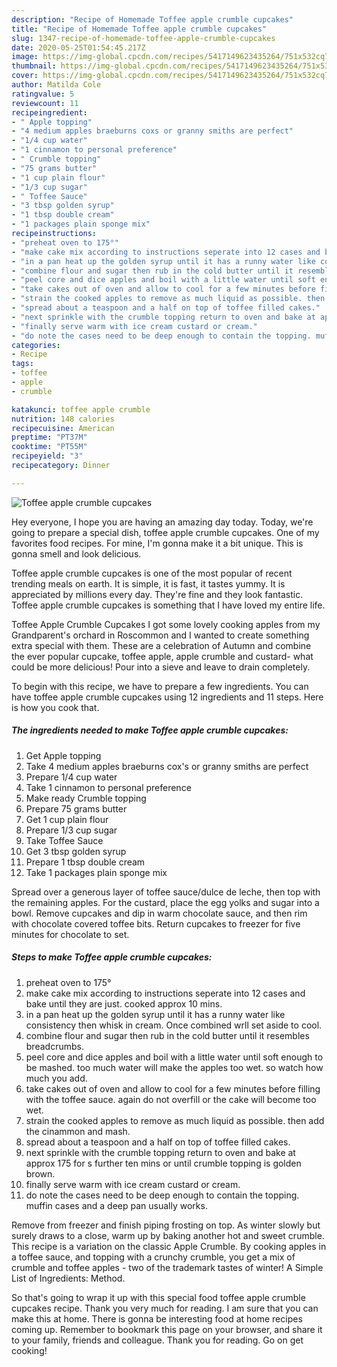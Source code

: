 ```yaml
---
description: "Recipe of Homemade Toffee apple crumble cupcakes"
title: "Recipe of Homemade Toffee apple crumble cupcakes"
slug: 1347-recipe-of-homemade-toffee-apple-crumble-cupcakes
date: 2020-05-25T01:54:45.217Z
image: https://img-global.cpcdn.com/recipes/5417149623435264/751x532cq70/toffee-apple-crumble-cupcakes-recipe-main-photo.jpg
thumbnail: https://img-global.cpcdn.com/recipes/5417149623435264/751x532cq70/toffee-apple-crumble-cupcakes-recipe-main-photo.jpg
cover: https://img-global.cpcdn.com/recipes/5417149623435264/751x532cq70/toffee-apple-crumble-cupcakes-recipe-main-photo.jpg
author: Matilda Cole
ratingvalue: 5
reviewcount: 11
recipeingredient:
- " Apple topping"
- "4 medium apples braeburns coxs or granny smiths are perfect"
- "1/4 cup water"
- "1 cinnamon to personal preference"
- " Crumble topping"
- "75 grams butter"
- "1 cup plain flour"
- "1/3 cup sugar"
- " Toffee Sauce"
- "3 tbsp golden syrup"
- "1 tbsp double cream"
- "1 packages plain sponge mix"
recipeinstructions:
- "preheat oven to 175°"
- "make cake mix according to instructions seperate into 12 cases and bake until they are just. cooked approx 10 mins."
- "in a pan heat up the golden syrup until it has a runny water like consistency then whisk in cream. Once combined wrll set aside to cool."
- "combine flour and sugar then rub in the cold butter until it resembles breadcrumbs."
- "peel core and dice apples and boil with a little water until soft enough to be mashed. too much water will make the apples too wet. so watch how much you add."
- "take cakes out of oven and allow to cool for a few minutes before filling with the toffee sauce. again do not overfill or the cake will become too wet."
- "strain the cooked apples to remove as much liquid as possible. then add the cinammon and mash."
- "spread about a teaspoon and a half on top of toffee filled cakes."
- "next sprinkle with the crumble topping return to oven and bake at approx 175 for s further ten mins or until crumble topping is golden brown."
- "finally serve warm with ice cream custard or cream."
- "do note the cases need to be deep enough to contain the topping. muffin cases  and a deep pan usually works."
categories:
- Recipe
tags:
- toffee
- apple
- crumble

katakunci: toffee apple crumble 
nutrition: 148 calories
recipecuisine: American
preptime: "PT37M"
cooktime: "PT55M"
recipeyield: "3"
recipecategory: Dinner

---
```



![Toffee apple crumble cupcakes](https://img-global.cpcdn.com/recipes/5417149623435264/751x532cq70/toffee-apple-crumble-cupcakes-recipe-main-photo.jpg)

Hey everyone, I hope you are having an amazing day today. Today, we're going to prepare a special dish, toffee apple crumble cupcakes. One of my favorites food recipes. For mine, I'm gonna make it a bit unique. This is gonna smell and look delicious.

Toffee apple crumble cupcakes is one of the most popular of recent trending meals on earth. It is simple, it is fast, it tastes yummy. It is appreciated by millions every day. They're fine and they look fantastic. Toffee apple crumble cupcakes is something that I have loved my entire life.

Toffee Apple Crumble Cupcakes I got some lovely cooking apples from my Grandparent&#39;s orchard in Roscommon and I wanted to create something extra special with them. These are a celebration of Autumn and combine the ever popular cupcake, toffee apple, apple crumble and custard- what could be more delicious! Pour into a sieve and leave to drain completely.


To begin with this recipe, we have to prepare a few ingredients. You can have toffee apple crumble cupcakes using 12 ingredients and 11 steps. Here is how you cook that.

<!--inarticleads1-->

##### The ingredients needed to make Toffee apple crumble cupcakes:

1. Get  Apple topping
1. Take 4 medium apples braeburns cox&#39;s or granny smiths are perfect
1. Prepare 1/4 cup water
1. Take 1 cinnamon to personal preference
1. Make ready  Crumble topping
1. Prepare 75 grams butter
1. Get 1 cup plain flour
1. Prepare 1/3 cup sugar
1. Take  Toffee Sauce
1. Get 3 tbsp golden syrup
1. Prepare 1 tbsp double cream
1. Take 1 packages plain sponge mix


Spread over a generous layer of toffee sauce/dulce de leche, then top with the remaining apples. For the custard, place the egg yolks and sugar into a bowl. Remove cupcakes and dip in warm chocolate sauce, and then rim with chocolate covered toffee bits. Return cupcakes to freezer for five minutes for chocolate to set. 

<!--inarticleads2-->

##### Steps to make Toffee apple crumble cupcakes:

1. preheat oven to 175°
1. make cake mix according to instructions seperate into 12 cases and bake until they are just. cooked approx 10 mins.
1. in a pan heat up the golden syrup until it has a runny water like consistency then whisk in cream. Once combined wrll set aside to cool.
1. combine flour and sugar then rub in the cold butter until it resembles breadcrumbs.
1. peel core and dice apples and boil with a little water until soft enough to be mashed. too much water will make the apples too wet. so watch how much you add.
1. take cakes out of oven and allow to cool for a few minutes before filling with the toffee sauce. again do not overfill or the cake will become too wet.
1. strain the cooked apples to remove as much liquid as possible. then add the cinammon and mash.
1. spread about a teaspoon and a half on top of toffee filled cakes.
1. next sprinkle with the crumble topping return to oven and bake at approx 175 for s further ten mins or until crumble topping is golden brown.
1. finally serve warm with ice cream custard or cream.
1. do note the cases need to be deep enough to contain the topping. muffin cases  and a deep pan usually works.


Remove from freezer and finish piping frosting on top. As winter slowly but surely draws to a close, warm up by baking another hot and sweet crumble. This recipe is a variation on the classic Apple Crumble. By cooking apples in a toffee sauce, and topping with a crunchy crumble, you get a mix of crumble and toffee apples - two of the trademark tastes of winter! A Simple List of Ingredients: Method. 

So that's going to wrap it up with this special food toffee apple crumble cupcakes recipe. Thank you very much for reading. I am sure that you can make this at home. There is gonna be interesting food at home recipes coming up. Remember to bookmark this page on your browser, and share it to your family, friends and colleague. Thank you for reading. Go on get cooking!
